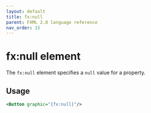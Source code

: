 ```yaml
---
layout: default
title: fx:null
parent: FXML 2.0 language reference
nav_order: 15
---
```


# fx:null element
The `fx:null` element specifies a `null` value for a property.

## Usage

```xml
<Button graphic="{fx:null}"/>
```